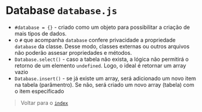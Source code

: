 # Database `database.js`

- `#database = {}` - criado como um objeto para possibilitar a criação de mais tipos de dados.
- o `#` que acompanha `database` confere privacidade a propriedade `database` da classe. Desse modo, classes externas ou outros arquivos não poderão assesar propriedades e métodos.
- `Database.select()` - caso a tabela não exista, a lógica não permitirá o retorno de um elemento `undefined`. Logo, o ideal é retornar um array vazio
- `Database.insert()` - se já existe um array, será adicionado um novo item na tabela (parâmentro). Se não, será criado um novo array (tabela) com o item especificado

> Voltar para o [`index`](../index.md)
